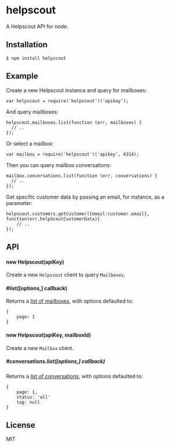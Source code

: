 
# helpscout

  A Helpscout API for node.

## Installation

    $ npm install helpscout
    
## Example

Create a new Helpscout instance and query for mailboxes: 

```
var helpscout = require('helpscout')('apikey');
```

And query mailboxes:

```
helpscout.mailboxes.list(function (err, mailboxes) {
  // ..
});
```

Or select a mailbox:

```
var mailbox = require('helpscout')('apikey', 6314);
```

Then you can query mailbox conversations:

```
mailbox.conversations.list(function (err, conversations) {
  // ..
});
```

Get specific customer data by passing an email, for instance, as a parameter:

```
helpscout.customers.getCustomer({email:customer.email}, function(err,helpScoutCustomerData){ 
	// ..
});
```

## API

#### new Helpscout(apiKey)

Create a new `Helpscout` client to query `Mailboxes`.

#### #list([options,] callback)

Returns a [list of mailboxes](http://developer.helpscout.net/help-desk-api/mailboxes/list/), with options defaulted to:

```
{
    page: 1
}
```

#### new Helpscout(apiKey, mailboxId)

Create a new `Mailbox` client.

##### #conversations.list([options,] callback)

Returns a [list of conversations](http://developer.helpscout.net/help-desk-api/conversations/list/), with options defaulted to:

```
{
    page: 1,
    status: 'all'
    tag: null
}
```

## License

MIT